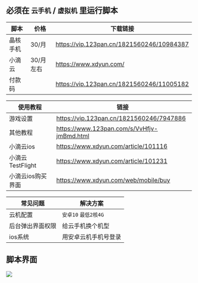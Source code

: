 ## 必须在 `云手机` / `虚拟机` 里运行脚本

| 脚本   | 价格     | 下载链接                                      |
|------|--------|-------------------------------------------|
| 晶核手机 | 30/月   | https://vip.123pan.cn/1821560246/10984387 |
| 小滴云  | 30/月左右 | https://www.xdyun.com/                    |
| 付款码  |        | https://vip.123pan.cn/1821560246/11005182 |

| 使用教程          | 链接                                         |
|---------------|--------------------------------------------|
| 游戏设置          | https://vip.123pan.cn/1821560246/7947886   |
| 其他教程          | https://www.123pan.com/s/VvHfjv-jmBmd.html |
| 小滴云ios        | https://www.xdyun.com/article/101116       |
| 小滴云TestFlight | https://www.xdyun.com/article/101231       |
| 小滴云ios购买界面    | https://www.xdyun.com/web/mobile/buy       |

| 常见问题     | 解决方案            |
|----------|-----------------|
| 云机配置     | `安卓10` `最低2核4G` |
| 后台弹出界面权限 | 给云手机换个机型        |
| ios系统    | 用安卓云机手机号登录      |

## 脚本界面

![](https://vip.123pan.cn/1821560246/11575653)